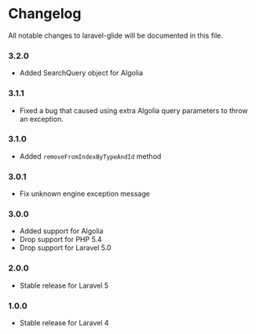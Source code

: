 # Changelog

All notable changes to laravel-glide will be documented in this file.

### 3.2.0
- Added SearchQuery object for Algolia

### 3.1.1
- Fixed a bug that caused using extra Algolia query parameters to throw an exception.

### 3.1.0
- Added `removeFromIndexByTypeAndId` method

### 3.0.1
- Fix unknown engine exception message

### 3.0.0
- Added support for Algolia
- Drop support for PHP 5.4
- Drop support for Laravel 5.0

### 2.0.0
- Stable release for Laravel 5

### 1.0.0
- Stable release for Laravel 4
